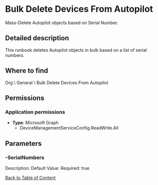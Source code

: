 # Bulk Delete Devices From Autopilot

Mass-Delete Autopilot objects based on Serial Number.

## Detailed description
This runbook deletes Autopilot objects in bulk based on a list of serial numbers.

## Where to find
Org \ General \ Bulk Delete Devices From Autopilot

## Permissions
### Application permissions
- **Type**: Microsoft Graph
  - DeviceManagementServiceConfig.ReadWrite.All


## Parameters
### -SerialNumbers
Description: 
Default Value: 
Required: true


[Back to Table of Content](../../../README.md)

